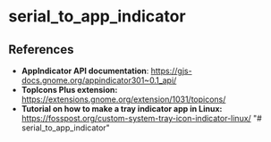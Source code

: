 # serial_to_app_indicator









## References

* __AppIndicator API documentation__: https://gjs-docs.gnome.org/appindicator301~0.1_api/
* __TopIcons Plus extension:__ https://extensions.gnome.org/extension/1031/topicons/
* __Tutorial on how to make a tray indicator app in Linux:__ https://fosspost.org/custom-system-tray-icon-indicator-linux/
"# serial_to_app_indicator" 
